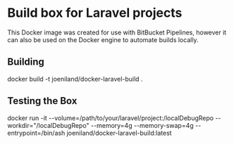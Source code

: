 # Build box for Laravel projects

This Docker image was created for use with BitBucket Pipelines, however it can also be used on the Docker engine to automate builds locally.

## Building

docker build -t joeniland/docker-laravel-build .

## Testing the Box

docker run -it --volume=/path/to/your/laravel/project:/localDebugRepo --workdir="/localDebugRepo" --memory=4g --memory-swap=4g --entrypoint=/bin/ash joeniland/docker-laravel-build:latest
